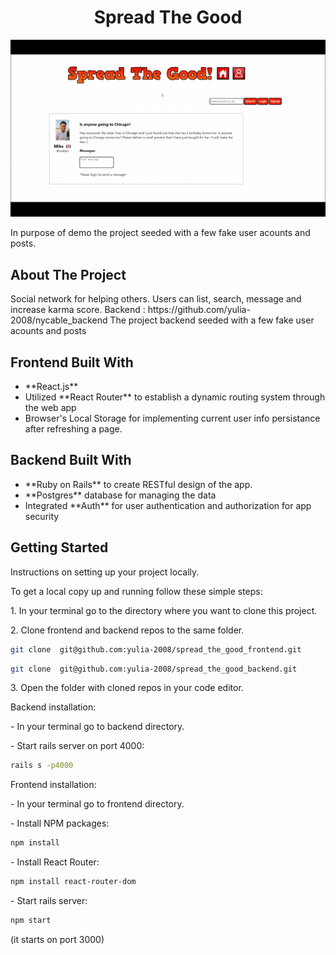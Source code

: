 <h1 align="center">Spread The Good</h1>
<img src="./app-demo.gif"></img>
<p>In purpose of demo the project seeded with a few fake user acounts and posts. </p>

<h2>About The Project</h2>
Social network for helping others. 
Users can list, search, message and increase karma score. 
Backend : https://github.com/yulia-2008/nycable_backend
The project backend seeded with a few fake user acounts and posts

<h2>Frontend Built With</h2>
<ul>
 <li> **React.js** </li>
 <li> Utilized **React Router** to establish a dynamic routing system through the web app </li>
 <li> Browser's Local Storage for implementing current user info persistance after refreshing a page.</li>
</ul>

<h2> Backend Built With</h2>
<ul>
 <li> **Ruby on Rails** to create RESTful design of the app.</li>
 <li> **Postgres** database for managing the data</li>
 <li> Integrated **Auth** for user authentication and authorization for app security</li>
</ul>



<h2>Getting Started</h2>
<p>Instructions on setting up your project locally. </p>
<p>To get a local copy up and running follow these simple steps:</p>
<p> 1. In your terminal go to the directory where you want to clone this project.</p>
<p> 2.  Clone frontend and backend repos to the same folder.</p>

```sh
git clone  git@github.com:yulia-2008/spread_the_good_frontend.git
```

```sh
git clone  git@github.com:yulia-2008/spread_the_good_backend.git
```
 
<p> 3.  Open the folder with cloned repos in your code editor.</p>
<p> Backend installation: 
  <p> - In your terminal go to backend directory.</p>
  <p> - Start rails server on port 4000:</p>

```sh
rails s -p4000
```

<p> Frontend installation:</p>
 <p> - In your terminal go to frontend directory.</p>
 <p> - Install NPM packages:</p>
 
```sh
npm install
```
 <p> - Install React Router:</p>

```sh
npm install react-router-dom
```
 <p> - Start rails server:</p>

```sh
npm start
```
 (it starts on port 3000)





